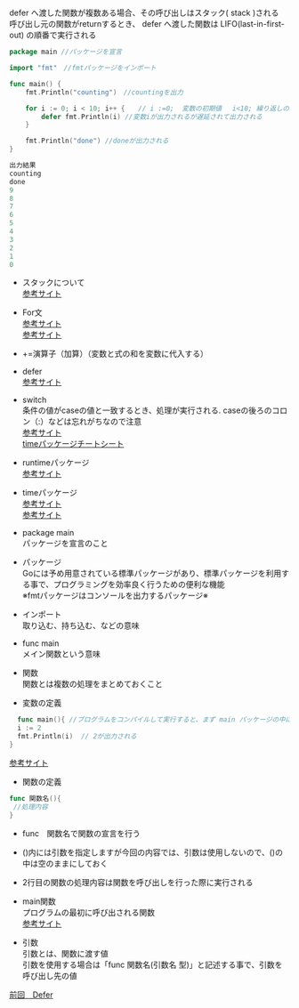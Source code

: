 #

defer へ渡した関数が複数ある場合、その呼び出しはスタック( stack )される<br>
呼び出し元の関数がreturnするとき、 defer へ渡した関数は LIFO(last-in-first-out) の順番で実行される<br>

```go
package main //パッケージを宣言

import "fmt"　//fmtパッケージをインポート

func main() {
	fmt.Println("counting")　//countingを出力

	for i := 0; i < 10; i++ {　　// i :=0;  変数の初期値　 i<10; 繰り返しの条件　　iの中が10より小さい間、繰り返す　　i++ 変数の更新
		defer fmt.Println(i) //変数iが出力されるが遅延されて出力される
	}

	fmt.Println("done") //doneが出力される
}

出力結果
counting
done
9
8
7
6
5
4
3
2
1
0
```

- スタックについて<br>
<a href="https://wa3.i-3-i.info/word14717.html">参考サイト</a>

- For文<br>
<a href="https://wa3.i-3-i.info/word15412.html">参考サイト</a><br>
<a href="https://java2005.cis.k.hosei.ac.jp/materials/lecture04/for.html">参考サイト</a><br>

- +=演算子（加算）（変数と式の和を変数に代入する）

- defer<br>
<a href="https://qiita.com/Ishidall/items/8dd663de5755a15e84f2">参考サイト</a><br>


- switch<br>
条件の値がcaseの値と一致するとき、処理が実行される.
caseの後ろのコロン（:）などは忘れがちなので注意<br>
<a href="https://y-hiroyuki.xyz/go/conditional-branch/switch">参考サイト</a><br>
<a href="https://golang.keicode.com/basics/go-statement-switch.php">timeパッケージチートシート</a><br>

- runtimeパッケージ<br>
<a href="https://wa3.i-3-i.info/word13467.html">参考サイト</a><br>

- timeパッケージ<br>
 <a href="https://leben.mobi/go/time/go-programming/">参考サイト</a><br>
 <a href="https://qiita.com/wMETAw/items/2c3120d1338c646ecfba">参考サイト</a><br>

- package main<br>
 パッケージを宣言のこと<br>
 
- パッケージ<br>
 Goには予め用意されている標準パッケージがあり、標準パッケージを利用する事で、プログラミングを効率良く行うための便利な機能<br>
 ※fmtパッケージはコンソールを出力するパッケージ※<br>
  
- インポート　<br>
取り込む、持ち込む、などの意味<br>
 
- func main<br>
 メイン関数という意味<br>
    
- 関数<br>
関数とは複数の処理をまとめておくこと<br>

- 変数の定義
```go
  func main(){ //プログラムをコンパイルして実行すると、まず main パッケージの中にある main()関数が実行される
  i := 2
  fmt.Println(i)  // 2が出力される
}
```
<a href="https://y-hiroyuki.xyz/go/variable/what-is-variable">参考サイト</a>


- 関数の定義
```go
func 関数名(){
 //処理内容
}
```
- func　関数名で関数の宣言を行う<br>
- ()内には引数を指定しますが今回の内容では、引数は使用しないので、()の中は空のままにしておく<br>
- 2行目の関数の処理内容は関数を呼び出しを行った際に実行される<br>

- main関数<br>
プログラムの最初に呼び出される関数<br>
<a href="https://zenn.dev/kubo_programmer/articles/990891ff3a43c5">参考サイト</a>

- 引数<br>
引数とは、関数に渡す値<br>
引数を使用する場合は「func 関数名(引数名 型)」と記述する事で、引数を呼び出し先の値<br>

<a href="https://github.com/morimotoyuuki111/Go3/blob/main/%23Defer.md">前回　Defer</a>
